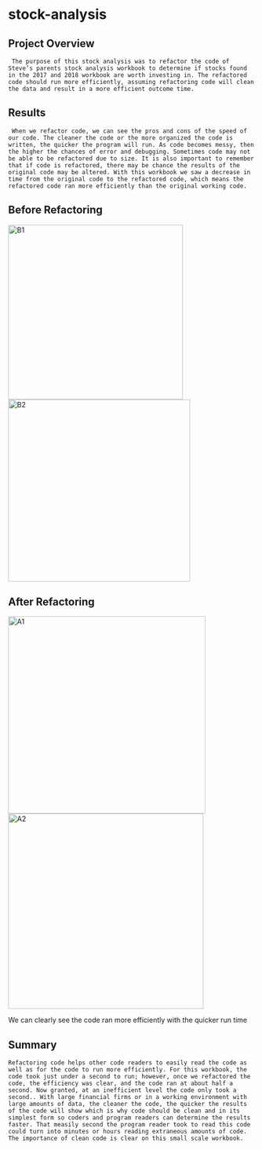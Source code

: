 # stock-analysis

## Project Overview

     The purpose of this stock analysis was to refactor the code of Steve’s parents stock analysis workbook to determine if stocks found in the 2017 and 2018 workbook are worth investing in. The refactored code should run more efficiently, assuming refactoring code will clean the data and result in a more efficient outcome time.

## Results

     When we refactor code, we can see the pros and cons of the speed of our code. The cleaner the code or the more organized the code is written, the quicker the program will run. As code becomes messy, then the higher the chances of error and debugging. Sometimes code may not be able to be refactored due to size. It is also important to remember that if code is refactored, there may be chance the results of the original code may be altered. With this workbook we saw a decrease in time from the original code to the refactored code, which means the refactored code ran more efficiently than the original working code.

## Before Refactoring

<img width="356" alt="B1" src="https://user-images.githubusercontent.com/86068655/140116207-f2391ee3-6266-487a-9646-6e7876d95c46.png">

<img width="371" alt="B2" src="https://user-images.githubusercontent.com/86068655/140116496-41d5338e-9b59-45b9-9074-bde48f42245f.png">


## After Refactoring

<img width="402" alt="A1" src="https://user-images.githubusercontent.com/86068655/140116780-f89e4a7d-beb5-490e-8bea-4bbfd9b69378.png">


<img width="398" alt="A2" src="https://user-images.githubusercontent.com/86068655/140117017-d1c4425b-df1b-419e-b7aa-f51e302b1378.png">

We can clearly see the code ran more efficiently with the quicker run time

## Summary

    Refactoring code helps other code readers to easily read the code as well as for the code to run more efficiently. For this workbook, the code took just under a second to run; however, once we refactored the code, the efficiency was clear, and the code ran at about half a second. Now granted, at an inefficient level the code only took a second.. With large financial firms or in a working environment with large amounts of data, the cleaner the code, the quicker the results of the code will show which is why code should be clean and in its simplest form so coders and program readers can determine the results faster. That measily second the program reader took to read this code could turn into minutes or hours reading extraneous amounts of code. The importance of clean code is clear on this small scale workbook.
